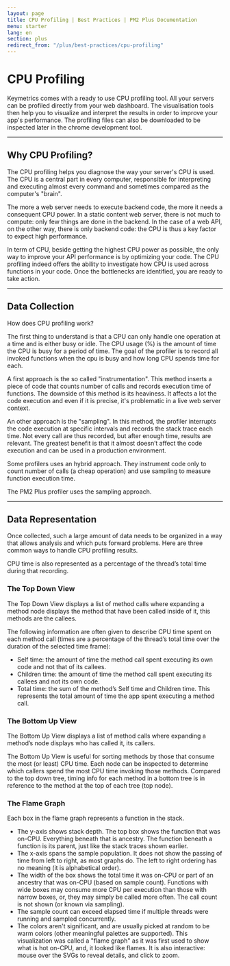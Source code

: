 ```yaml
---
layout: page
title: CPU Profiling | Best Practices | PM2 Plus Documentation
menu: starter
lang: en
section: plus
redirect_from: "/plus/best-practices/cpu-profiling"
---
```


# CPU Profiling

Keymetrics comes with a ready to use CPU profiling tool. All your servers can be profiled directly from your web dashboard. The visualisation tools then help you to visualize and interpret the results in order to improve your app's performance. The profiling files can also be downloaded to be inspected later in the chrome development tool.

---

## Why CPU Profiling?

The CPU profiling helps you diagnose the way your server's CPU is used. The CPU is a central part in every computer, responsible for interpreting and executing almost every command and sometimes compared as the computer's "brain".

The more a web server needs to execute backend code, the more it needs a consequent CPU power. In a static content web server, there is not much to compute: only few things are done in the backend. In the case of a web API, on the other way, there is only backend code: the CPU is thus a key factor to expect high performance.

In term of CPU, beside getting the highest CPU power as possible, the only way to improve your API performance is by optimizing your code. The CPU profiling indeed offers the ability to investigate how CPU is used across functions in your code. Once the bottlenecks are identified, you are ready to take action.

---

## Data Collection

How does CPU profiling work?

The first thing to understand is that a CPU can only handle one operation at a time and is either busy or idle. The CPU usage (%) is the amount of time the CPU is busy for a period of time. The goal of the profiler is to record all invoked functions when the cpu is busy and how long CPU spends time for each.

A first approach is the so called "instrumentation". This method inserts a piece of code that counts number of calls and records execution time of functions. The downside of this method is its heaviness. It affects a lot the code execution and even if it is precise, it's problematic in a live web server context. 

An other approach is the "sampling". In this method, the profiler interrupts the code execution at specific intervals and records the stack trace each time. Not every call are thus recorded, but after enough time, results are relevant. The greatest benefit is that it almost doesn’t affect the code execution and can be used in a production environment.

Some profilers uses an hybrid approach. They instrument code only to count number of calls (a cheap operation) and use sampling to measure function execution time.

The PM2 Plus profiler uses the sampling approach.

---

## Data Representation

Once collected, such a large amount of data needs to be organized in a way that allows analysis and which puts forward problems. Here are three common ways to handle CPU profiling results.

CPU time is also represented as a percentage of the thread’s total time during that recording.

### The Top Down View

The Top Down View displays a list of method calls where expanding a method node displays the method that have been called inside of it, this methods are the callees.

The following information are often given to describe CPU time spent on each method call (times are a percentage of the thread’s total time over the duration of the selected time frame):

- Self time: the amount of time the method call spent executing its own code and not that of its callees.
- Children time: the amount of time the method call spent executing its callees and not its own code.
- Total time: the sum of the method’s Self time and Children time. This represents the total amount of time the app spent executing a method call.

### The Bottom Up View

The Bottom Up View displays a list of method calls where expanding a method’s node displays who has called it, its callers.

The Bottom Up View is useful for sorting methods by those that consume the most (or least) CPU time. Each node can be inspected to determine which callers spend the most CPU time invoking those methods. Compared to the top down tree, timing info for each method in a bottom tree is in reference to the method at the top of each tree (top node). 

### The Flame Graph

Each box in the flame graph represents a function in the stack.

- The y-axis shows stack depth. The top box shows the function that was on-CPU. Everything beneath that is ancestry. The function beneath a function is its parent, just like the stack traces shown earlier.
- The x-axis spans the sample population. It does not show the passing of time from left to right, as most graphs do. The left to right ordering has no meaning (it is alphabetical order).
- The width of the box shows the total time it was on-CPU or part of an ancestry that was on-CPU (based on sample count). Functions with wide boxes may consume more CPU per execution than those with narrow boxes, or, they may simply be called more often. The call count is not shown (or known via sampling).
- The sample count can exceed elapsed time if multiple threads were running and sampled concurrently.
- The colors aren't significant, and are usually picked at random to be warm colors (other meaningful palettes are supported). This visualization was called a "flame graph" as it was first used to show what is hot on-CPU, and, it looked like flames. It is also interactive: mouse over the SVGs to reveal details, and click to zoom.

<!-- ---

## How to interpret the results?

Let's dive into how to interpret the CPU profiling in order to speed up your code. The following cases are detectable by profiling paired with source code analyzis:

- an individual heavy function (e.g. a sorting function);
- excessive usage of a library function (e.g. of a memory copying function);
- repeatedly appearing sequence of function calls.

For finding an individual heavy function, a flat view is enough. Sort it by self weight in decreasing order, and such functions will bubble up to the top. Especially if their total weight is close to self weight (this means they do all the work by themselves), they are good candidates for optimization. This method works well both for recursive and non-recursive functions.

If a hot function can’t be optimized by itself (e.g. this is a library function), a bottom up view is helpful to look at its callers. Get the caller with the most weight (that is, the one that calls the function most frequently), and look up in the source code why it makes an excessive usage of the function. It often appears, that a result of function’s call can be cached, or maybe there is a more effective way of doing the same thing that doesn’t require calling the function at all.

Sorting a flat view by total weight in decreasing order and secondary by self weight can also reveal functions that inadequately cause heavy processing. Consider an example: let’s say we see a function `top5′ which has big total weight, but small self weight. Now we are looking at its callees in the top down view, and see that `top5’s time is mostly occupied by a call to `qsort’. Looking at `top5′ source we see that this call is redundant, because finding top 5 array items can be done using a single linear scan, without a need to sort an array.

A call graph view can actually be used in all of these cases, especially if it can be adjusted to highlight nodes and edges based on their weights. The only problem of a call graph, as I said, is that it can be big, so good scalable approach to viewing it is required.

But a call graph really shines when one wants to find a repeatedly appearing sequence of function calls. As every program’s function has exactly one corresponding node (unlike a tree view), and edges have weights, it is relatively easy to detect expensive sequences. After finding them and looking through functions’ code it is often seems that data calculated by a function is often used only partially or even thrown away by a caller (this happens when programs are built from big reusable `universal’ functions). Crafting a specialized version of a function that doesn’t perform unneeded calculations can speed up a program dramatically. -->
